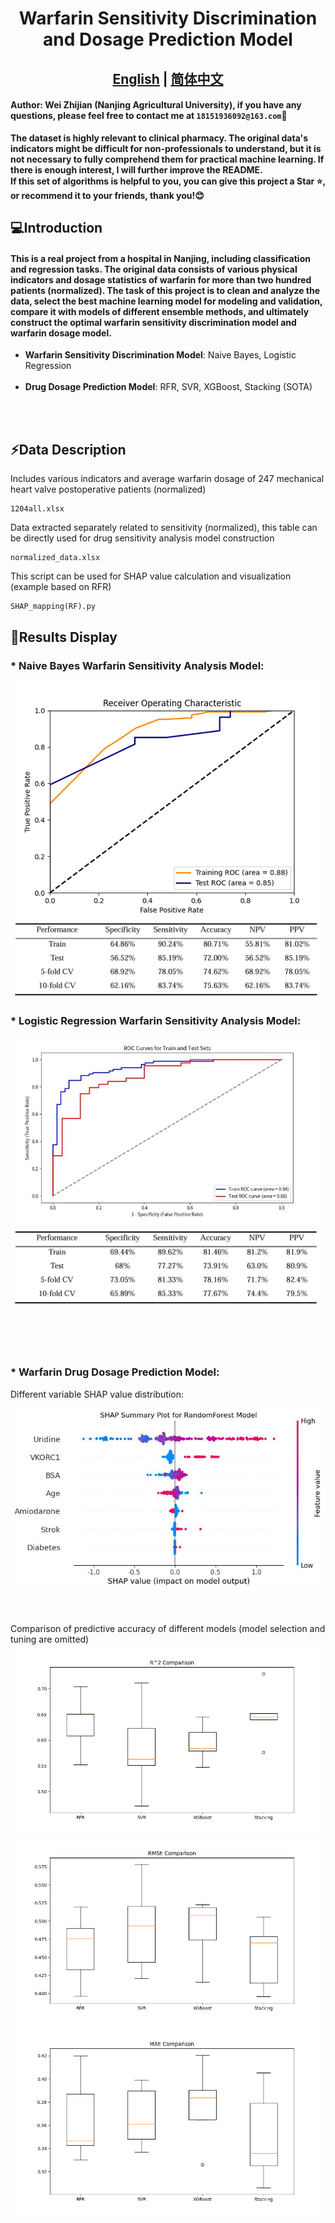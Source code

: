 # <div align="center">Warfarin Sensitivity Discrimination and Dosage Prediction Model
## <div align="center"><b><a href="https://github.com/ZhijianWei/Machine_Learning/blob/main/READMEzh.md">English</a> | <a href="https://github.com/ZhijianWei/Machine_Learning/blob/main/READMEzh.md">简体中文</a></b></div>

#### Author: Wei Zhijian (Nanjing Agricultural University), if you have any questions, please feel free to contact me at ``18151936092@163.com``📧
**The dataset is highly relevant to clinical pharmacy. The original data's indicators might be difficult for non-professionals to understand, but it is not necessary to fully comprehend them for practical machine learning. If there is enough interest, I will further improve the README.<br>
   If this set of algorithms is helpful to you, you can give this project a Star ⭐, or recommend it to your friends, thank you!😊**

## 💻Introduction
#### This is a real project from a hospital in Nanjing, including classification and regression tasks. The original data consists of various physical indicators and dosage statistics of warfarin for more than two hundred patients (normalized). The task of this project is to clean and analyze the data, select the best machine learning model for modeling and validation, compare it with models of different ensemble methods, and ultimately construct the optimal warfarin sensitivity discrimination model and warfarin dosage model.

* **Warfarin Sensitivity Discrimination Model**: Naive Bayes, Logistic Regression
  <br><br>
* **Drug Dosage Prediction Model**: RFR, SVR, XGBoost, Stacking (SOTA)
<br>

<br>

## ⚡Data Description

Includes various indicators and average warfarin dosage of 247 mechanical heart valve postoperative patients (normalized)

    1204all.xlsx

Data extracted separately related to sensitivity (normalized), this table can be directly used for drug sensitivity analysis model construction

    normalized_data.xlsx

This script can be used for SHAP value calculation and visualization (example based on RFR)

    SHAP_mapping(RF).py

## 👀Results Display

### * **Naive Bayes Warfarin Sensitivity Analysis Model**:
![img.png](NB_ROC.png)
![NB_accuracy.png](NB_accuracy.png)

### * **Logistic Regression Warfarin Sensitivity Analysis Model**:
![LR_ROC.jpg](LR_ROC.jpg)
![LR_accuracy.png](LR_accuracy.png)

<br><br><br>

### * **Warfarin Drug Dosage Prediction Model**:
Different variable SHAP value distribution:

![SHAP(RF).jpg](SHAP%28RF%29.jpg)
<br><br>
<br>
<br>
Comparison of predictive accuracy of different models (model selection and tuning are omitted)
![R2.png](R2.png)
![RMSE.png](RMSE.png)
![MAE.png](MAE.png)

<br><br><br>
